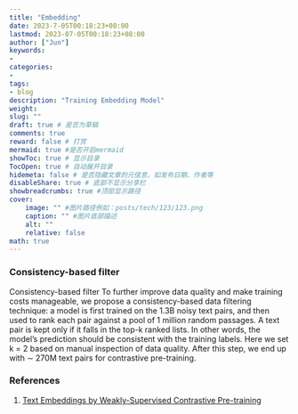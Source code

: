 ```yaml
---
title: "Embedding"
date: 2023-7-05T00:18:23+08:00
lastmod: 2023-07-05T00:18:23+08:00
author: ["Jun"]
keywords: 
- 
categories: 
- 
tags: 
- blog
description: "Training Embedding Model"
weight:
slug: ""
draft: true # 是否为草稿
comments: true
reward: false # 打赏
mermaid: true #是否开启mermaid
showToc: true # 显示目录
TocOpen: true # 自动展开目录
hidemeta: false # 是否隐藏文章的元信息，如发布日期、作者等
disableShare: true # 底部不显示分享栏
showbreadcrumbs: true #顶部显示路径
cover:
    image: "" #图片路径例如：posts/tech/123/123.png
    caption: "" #图片底部描述
    alt: ""
    relative: false
math: true
---
```





### Consistency-based filter

Consistency-based filter To further improve data quality and make training costs manageable, we
propose a consistency-based data filtering technique: a model is first trained on the 1.3B noisy text
pairs, and then used to rank each pair against a pool of 1 million random passages. A text pair is kept
only if it falls in the top-k ranked lists. In other words, the model’s prediction should be consistent
with the training labels. Here we set k = 2 based on manual inspection of data quality. After this
step, we end up with ∼ 270M text pairs for contrastive pre-training.



### References
1. [Text Embeddings by Weakly-Supervised Contrastive Pre-training](https://arxiv.org/pdf/2212.03533)